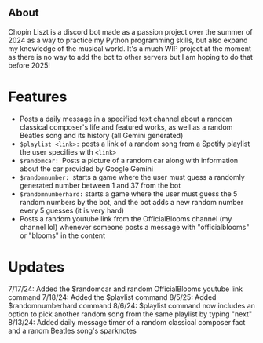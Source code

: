 ## About

Chopin Liszt is a discord bot made as a passion project over the summer of 2024 as a way to practice my Python programming skills, but also expand my knowledge of the musical world. It's a much WIP project at the moment as there is no way to add the bot to other servers but I am hoping to do that before 2025!

# Features

- Posts a daily message in a specified text channel about a random classical composer's life and featured works, as well as a random Beatles song and its history (all Gemini generated)
- ```$playlist <link>:``` posts a link of a random song from a Spotify playlist the user specifies with ```<link>```
- ```$randomcar: ```Posts a picture of a random car along with information about the car provided by Google Gemini
- ```$randomnumber: ```starts a game where the user must guess a randomly generated number between 1 and 37 from the bot
- ```$randomnumberhard:``` starts a game where the user must guess the 5 random numbers by the bot, and the bot adds a new random number every 5 guesses (it is very hard)
- Posts a random youtube link from the OfficialBlooms channel (my channel lol) whenever someone posts a message with "officialblooms" or "blooms" in the content

# Updates

7/17/24: Added the $randomcar and random OfficialBlooms youtube link command
7/18/24: Added the $playlist <link> command
8/5/25: Added $randomnumberhard command
8/6/24: $playlist <link> command now includes an option to pick another random song from the same playlist by typing "next"
8/13/24: Added daily message timer of a random classical composer fact and a ranom Beatles song's sparknotes
